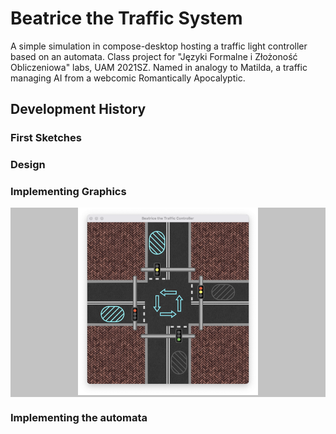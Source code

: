 # Beatrice the Traffic System

A simple simulation in compose-desktop hosting a traffic light controller based on an automata.
Class project for "Języki Formalne i Złożoność Obliczeniowa" labs, UAM 2021SZ.
Named in analogy to Matilda, a traffic managing AI from a webcomic Romantically Apocalyptic.

## Development History

### First Sketches

### Design

### Implementing Graphics

<div align="center" style="background-color: rgba(60, 60, 60, 0.3)">
    <img height="300" src="screenshots/graphics_placed.png"/>
</div>

### Implementing the automata
